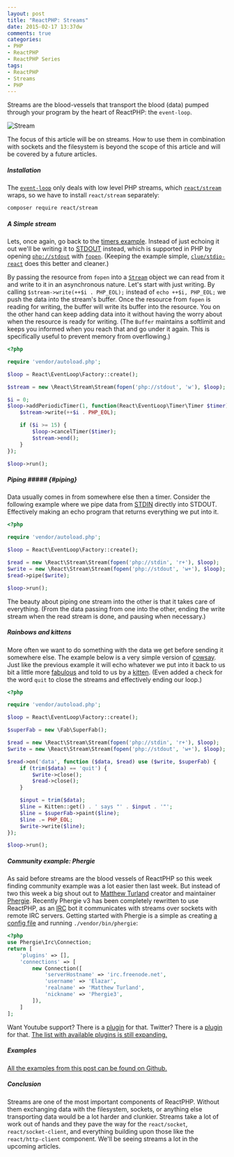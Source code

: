 ```yaml
---
layout: post
title: "ReactPHP: Streams"
date: 2015-02-17 13:37dw
comments: true
categories:
- PHP
- ReactPHP
- ReactPHP Series
tags:
- ReactPHP
- Streams
- PHP
---
```


Streams are the blood-vessels that transport the blood (data) pumped through your program by the heart of ReactPHP: the `event-loop`. 

![Stream](/images/posts/Hd1kXIa.gif)

<!-- More -->

The focus of this article will be on streams. How to use them in combination with sockets and the filesystem is beyond the scope of this article and will be covered by a future articles.

##### Installation #####

The [`event-loop`](/2015/02/reactphp-event-loop/) only deals with low level PHP streams, which [`react/stream`](https://github.com/reactphp/stream#stream-component) wraps, so we have to install `react/stream` separately:

```bash
composer require react/stream
```

##### A Simple stream #####

Lets, once again, go back to the [timers example](/2015/01/reactphp-timers). Instead of just echoing it out we'll be writing it to [STDOUT](http://en.wikipedia.org/wiki/Standard_streams#Standard_output_.28stdout.29) instead, which is supported in PHP by opening [`php://stdout`](http://php.net/manual/en/wrappers.php.php) with [`fopen`](http://php.net/manual/en/function.fopen.php). (Keeping the example simple, [`clue/stdio-react`](https://github.com/clue/php-stdio-react/) does this better and cleaner.)

By passing the resource from `fopen` into a [`Stream`](https://github.com/reactphp/stream/blob/master/src/Stream.php) object we can read from it and write to it in an asynchronous nature. Let's start with just writing. By calling `$stream->write(++$i . PHP_EOL);` instead of `echo ++$i, PHP_EOL;` we push the data into the stream's buffer. Once the resource from `fopen` is reading for writing, the buffer will write its buffer into the resource. You on the other hand can keep adding data into it without having the worry about when the resource is ready for writing. (The `Buffer` maintains a softlimit and keeps you informed when you reach that and go under it again. This is specifically useful to prevent memory from overflowing.)

```php
<?php

require 'vendor/autoload.php';

$loop = React\EventLoop\Factory::create();

$stream = new \React\Stream\Stream(fopen('php://stdout', 'w'), $loop);

$i = 0;
$loop->addPeriodicTimer(1, function(React\EventLoop\Timer\Timer $timer) use (&$i, $loop, $stream) {
    $stream->write(++$i . PHP_EOL);

    if ($i >= 15) {
        $loop->cancelTimer($timer);
        $stream->end();
    }
});

$loop->run();
```

<script type="text/javascript" src="https://asciinema.org/a/16549.js" id="asciicast-16549" async></script>

##### Piping ##### {#piping}

Data usually comes in from somewhere else then a timer. Consider the following example where we pipe data from [STDIN](http://en.wikipedia.org/wiki/Standard_streams#Standard_input_.28stdin.29) directly into STDOUT. Effectively making an echo program that returns everything we put into it.

```php
<?php

require 'vendor/autoload.php';

$loop = React\EventLoop\Factory::create();

$read = new \React\Stream\Stream(fopen('php://stdin', 'r+'), $loop);
$write = new \React\Stream\Stream(fopen('php://stdout', 'w+'), $loop);
$read->pipe($write);

$loop->run();
```

<script type="text/javascript" src="https://asciinema.org/a/16550.js" id="asciicast-16550" async></script>

The beauty about piping one stream into the other is that it takes care of everything. (From the data passing from one into the other, ending the write stream when the read stream is done, and pausing when necessary.)

##### Rainbows and kittens #####

More often we want to do something with the data we get before sending it somewhere else. The example below is a very simple version of [cowsay](http://en.wikipedia.org/wiki/Cowsay). Just like the previous example it will echo whatever we put into it back to us bit a little more [fabulous](https://github.com/whatthejeff/fab) and told to us by a [kitten](https://github.com/calebeoliveira/kittens). (Even added a check for the word `quit` to close the streams and effectively ending our loop.)

```php
<?php

require 'vendor/autoload.php';

$loop = React\EventLoop\Factory::create();

$superFab = new \Fab\SuperFab();

$read = new \React\Stream\Stream(fopen('php://stdin', 'r+'), $loop);
$write = new \React\Stream\Stream(fopen('php://stdout', 'w+'), $loop);

$read->on('data', function ($data, $read) use ($write, $superFab) {
    if (trim($data) == 'quit') {
        $write->close();
        $read->close();
    }

    $input = trim($data);
    $line = Kitten::get() . ' says "' . $input . '"';
    $line = $superFab->paint($line);
    $line .= PHP_EOL;
    $write->write($line);
});

$loop->run();
```

<script type="text/javascript" src="https://asciinema.org/a/16552.js" id="asciicast-16552" async></script>

##### Community example: Phergie #####

As said before streams are the blood vessels of ReactPHP so this week finding community example was a lot easier then last week. But instead of two this week a big shout out to [Matthew Turland](https://twitter.com/elazar) creator and maintainer [Phergie](http://phergie.org/). Recently Phergie v3 has been completely rewritten to use ReactPHP, as an [IRC](http://en.wikipedia.org/wiki/Internet_Relay_Chat) bot it communicates with streams over sockets with remote IRC servers. Getting started with Phergie is a simple as creating [a config file](https://github.com/phergie/phergie-irc-bot-react/blob/master/config.sample.php) and running `./vendor/bin/phergie`:

```php
<?php
use Phergie\Irc\Connection;
return [
    'plugins' => [],
    'connections' => [
        new Connection([
            'serverHostname' => 'irc.freenode.net',
            'username' => 'Elazar',
            'realname' => 'Matthew Turland',
            'nickname' => 'Phergie3',
        ]),
    ]
];
```

Want Youtube support? There is a [plugin](https://github.com/phergie/phergie-irc-plugin-react-youtube) for that. Twitter? There is a [plugin](https://github.com/phergie/phergie-irc-plugin-react-twitter) for that. [The list with available plugins is still expanding.](https://github.com/phergie/phergie-irc-bot-react/wiki/Plugins#available-plugins)

##### Examples #####

[All the examples from this post can be found on Github.](https://github.com/WyriHaximus/ReactBlogSeriesExamples/tree/master/streams)

##### Conclusion #####

Streams are one of the most important components of ReactPHP. Without them exchanging data with the filesystem, sockets, or anything else transporting data would be a lot harder and clunkier. Streams take a lot of work out of hands and they pave the way for the `react/socket`, `react/socket-client`, and everything building upon those like the `react/http-client` component. We'll be seeing streams a lot in the upcoming articles.
